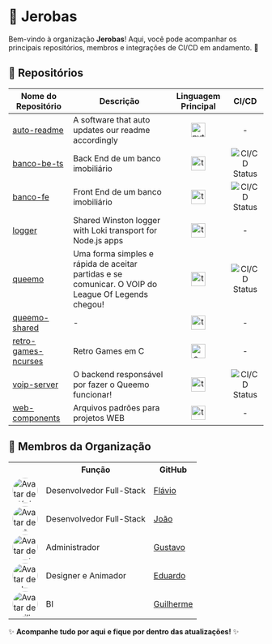 # 🏢 Jerobas

Bem-vindo à organização **Jerobas**! Aqui, você pode acompanhar os principais repositórios, membros e integrações de CI/CD em andamento. 🚀

## 🌟 Repositórios

[//]: # ()

| Nome do Repositório | Descrição | Linguagem Principal | CI/CD |
| --- | --- | :---: | :---: |
| [auto-readme](https://github.com/jerobas/auto-readme) | A software that auto updates our readme accordingly | <img src="https://cdn.jsdelivr.net/gh/devicons/devicon@latest/icons/python/python-plain.svg" alt="python-icon" style="width: 28px; height: 28px;" /> | - |
| [banco-be-ts](https://github.com/jerobas/banco-be-ts) | Back End de um banco imobiliário | <img src="https://cdn.jsdelivr.net/gh/devicons/devicon@latest/icons/typescript/typescript-plain.svg" alt="typescript-icon" style="width: 28px; height: 28px;" /> | ![CI/CD Status](https://img.shields.io/github/actions/workflow/status/jerobas/banco-be-ts/release.yml?branch=master) |
| [banco-fe](https://github.com/jerobas/banco-fe) | Front End de um banco imobiliário | <img src="https://cdn.jsdelivr.net/gh/devicons/devicon@latest/icons/typescript/typescript-plain.svg" alt="typescript-icon" style="width: 28px; height: 28px;" /> | ![CI/CD Status](https://img.shields.io/github/actions/workflow/status/jerobas/banco-fe/release.yml?branch=master) |
| [logger](https://github.com/jerobas/logger) | Shared Winston logger with Loki transport for Node.js apps | <img src="https://cdn.jsdelivr.net/gh/devicons/devicon@latest/icons/typescript/typescript-plain.svg" alt="typescript-icon" style="width: 28px; height: 28px;" /> | - |
| [queemo](https://github.com/jerobas/queemo) | Uma forma simples e rápida de aceitar partidas e se comunicar. O VOIP do League Of Legends chegou! | <img src="https://cdn.jsdelivr.net/gh/devicons/devicon@latest/icons/typescript/typescript-plain.svg" alt="typescript-icon" style="width: 28px; height: 28px;" /> | ![CI/CD Status](https://img.shields.io/github/actions/workflow/status/jerobas/queemo/release.yml?branch=master) |
| [queemo-shared](https://github.com/jerobas/queemo-shared) | - | <img src="https://cdn.jsdelivr.net/gh/devicons/devicon@latest/icons/typescript/typescript-plain.svg" alt="typescript-icon" style="width: 28px; height: 28px;" /> | - |
| [retro-games-ncurses](https://github.com/jerobas/retro-games-ncurses) | Retro Games em C | <img src="https://cdn.jsdelivr.net/gh/devicons/devicon@latest/icons/c/c-plain.svg" alt="c-icon" style="width: 28px; height: 28px;" /> | - |
| [voip-server](https://github.com/jerobas/voip-server) | O backend responsável por fazer o Queemo funcionar! | <img src="https://cdn.jsdelivr.net/gh/devicons/devicon@latest/icons/typescript/typescript-plain.svg" alt="typescript-icon" style="width: 28px; height: 28px;" /> | ![CI/CD Status](https://img.shields.io/github/actions/workflow/status/jerobas/voip-server/release.yml?branch=master) |
| [web-components](https://github.com/jerobas/web-components) | Arquivos padrões para projetos WEB  | <img src="https://cdn.jsdelivr.net/gh/devicons/devicon@latest/icons/typescript/typescript-plain.svg" alt="typescript-icon" style="width: 28px; height: 28px;" /> | - |


[//]: # ()

## 👥 Membros da Organização

<table>
  <tr>
    <th></th>
    <th>Função</th>
    <th>GitHub</th>
  </tr>
  <tr>
    <td>
      <img src="https://github.com/flaviozno.png" alt="Avatar de Flávio" style="width: 50px; height: 50px; border-radius: 50%;" /> 
    </td>
    <td>Desenvolvedor Full-Stack</td>
    <td><a href="https://github.com/flaviozno">Flávio</a></td>
  </tr>
  <tr>
    <td>
      <img src="https://github.com/Jaonolo.png" alt="Avatar de João" style="width: 50px; height: 50px; border-radius: 50%;" /> 
    </td>
    <td>Desenvolvedor Full-Stack</td>
    <td><a href="https://github.com/Jaonolo">João</a></td>
  </tr>
  <tr>
    <td>
      <img src="https://github.com/GustavoDAB.png" alt="Avatar de Gustavo" style="width: 50px; height: 50px; border-radius: 50%;" /> 
    </td>
    <td>Administrador</td>
    <td><a href="https://github.com/GustavoDAB">Gustavo</a></td>
  </tr>
  <tr>
    <td>
      <img src="https://github.com/Shuduardo.png" alt="Avatar de Eduardo" style="width: 50px; height: 50px; border-radius: 50%;" /> 
    </td>
    <td>Designer e Animador</td>
    <td><a href="https://github.com/Shuduardo">Eduardo</a></td>
  </tr>
  <tr>
    <td>
      <img src="https://github.com/suzukino323.png" alt="Avatar de Guilherme" style="width: 50px; height: 50px; border-radius: 50%;" /> 
    </td>
    <td>BI</td>
    <td><a href="https://github.com/suzukino323">Guilherme</a></td>
  </tr>
</table>

✨ **Acompanhe tudo por aqui e fique por dentro das atualizações!** ✨